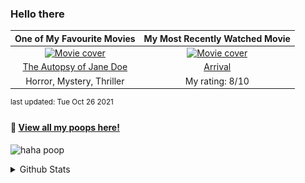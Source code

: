 ### Hello there

<!--START_SECTION:movies-->
| One of My Favourite Movies | My Most Recently Watched Movie |
| :---: | :---: |
| [![Movie cover](https://m.media-amazon.com/images/M/MV5BMjA2MTEzMzkzM15BMl5BanBnXkFtZTgwMjM2MTM5MDI@._V1_UY209_CR0,0,140,209_AL_.jpg)](https://imdb.com/title/tt7557108/?ref_=ttls_li_i) | [![Movie cover](https://m.media-amazon.com/images/M/MV5BMTExMzU0ODcxNDheQTJeQWpwZ15BbWU4MDE1OTI4MzAy._V1_SX105_CR0,0,105,153_.jpg)](https://imdb.com/title/tt2543164/) |
| [The Autopsy of Jane Doe](https://imdb.com/title/tt7557108/?ref_=ttls_li_i) | [Arrival](https://imdb.com/title/tt2543164/) |
| Horror, Mystery, Thriller | My rating: 8/10 |

<sup>last updated: Tue Oct 26 2021</sup>

<!--END_SECTION:movies-->

#### 💩 [View all my poops here!](https://map.poopmap.net/map.html?token=118c08ea753c910b6849e78958bca987)
![haha poop](https://raw.githubusercontent.com/matievisthekat/matievisthekat/master/poop-metrics.svg)

<details>
  <summary>Github Stats</summary>
  
  ![Metrics](https://raw.githubusercontent.com/matievisthekat/matievisthekat/master/github-metrics.svg)
</details>
